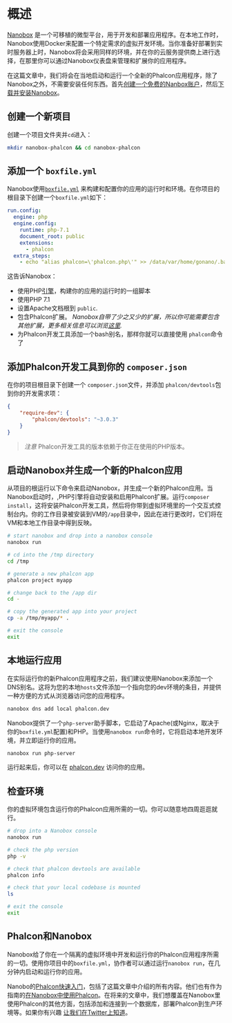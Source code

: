 # 概述

[Nanobox](https://nanobox.io) 是一个可移植的微型平台，用于开发和部署应用程序。在本地工作时，Nanobox使用Docker来配置一个特定需求的虚拟开发环境。当你准备好部署到实时服务器上时，Nanobox将会采用同样的环境，并在你的云服务提供商上进行选择，在那里你可以通过Nanobox仪表盘来管理和扩展你的应用程序。

在这篇文章中，我们将会在当地启动和运行一个全新的Phalcon应用程序，除了Nanobox之外，不需要安装任何东西。首先[创建一个免费的Nanbox账户](https://dashboard.nanobox.io/users/register)，然后[下载并安装Nanobox](https://dashboard.nanobox.io/download)。


## 创建一个新项目

创建一个项目文件夹并`cd`进入：

```bash
mkdir nanobox-phalcon && cd nanobox-phalcon
```

## 添加一个 `boxfile.yml`

Nanobox使用[`boxfile.yml`](https://docs.nanobox.io/boxfile/) 来构建和配置你的应用的运行时和环境。在你项目的根目录下创建一个`boxfile.yml`如下：

```yaml
run.config:
  engine: php
  engine.config:
    runtime: php-7.1
    document_root: public
    extensions:
      - phalcon
  extra_steps:
    - echo "alias phalcon=\'phalcon.php\'" >> /data/var/home/gonano/.bashrc
```

这告诉Nanobox：

- 使用PHP[引擎](https://docs.nanobox.io/engines/)，构建你的应用的运行时的一组脚本
- 使用PHP 7.1
- 设置Apache文档根到 `public`.
- 包含Phalcon扩展。 *Nanobox自带了少之又少的扩展，所以你可能需要包含其他扩展，更多相关信息可以浏览[这里](https://guides.nanobox.io/php/phalcon/php-extensions/).*
- 为Phalcon开发工具添加一个bash别名，那样你就可以直接使用 `phalcon`命令了


## 添加Phalcon开发工具到你的 `composer.json`

在你的项目根目录下创建一个 `composer.json`文件，并添加 `phalcon/devtools`包到你的开发需求项：

```json
{
    "require-dev": {
        "phalcon/devtools": "~3.0.3"
    }
}
```

> *注意* Phalcon开发工具的版本依赖于你正在使用的PHP版本。


## 启动Nanobox并生成一个新的Phalcon应用

从项目的根运行以下命令来启动Nanobox，并生成一个新的Phalcon应用。当Nanobox启动时，,PHP引擎将自动安装和启用Phalcon扩展。运行`composer install`，这将安装Phalcon开发工具，然后将你带到虚拟环境里的一个交互式控制台内。你的工作目录被安装到VM的`/app`目录中，因此在进行更改时，它们将在VM和本地工作目录中得到反映。

```bash
# start nanobox and drop into a nanobox console
nanobox run

# cd into the /tmp directory
cd /tmp

# generate a new phalcon app
phalcon project myapp

# change back to the /app dir
cd -

# copy the generated app into your project
cp -a /tmp/myapp/* .

# exit the console
exit
```


## 本地运行应用

在实际运行你的新Phalcon应用程序之前，我们建议使用Nanobox来添加一个DNS别名。这将为您的本地`hosts`文件添加一个指向您的dev环境的条目，并提供一种方便的方式从浏览器访问您的应用程序。

```bash
nanobox dns add local phalcon.dev
```

Nanobox提供了一个`php-server`助手脚本，它启动了Apache(或Nginx，取决于你的`boxfile.yml`配置)和PHP。当使用`nanobox run`命令时，它将启动本地开发环境，并立即运行你的应用。

```bash
nanobox run php-server
```

运行起来后，你可以在 [phalcon.dev](http://phalcon.dev) 访问你的应用。

## 检查环境

你的虚拟环境包含运行你的Phalcon应用所需的一切。你可以随意地四周逛逛就行。

```bash
# drop into a Nanobox console
nanobox run

# check the php version
php -v

# check that phalcon devtools are available
phalcon info

# check that your local codebase is mounted
ls

# exit the console
exit
```

## Phalcon和Nanobox

Nanobox给了你在一个隔离的虚拟环境中开发和运行你的Phalcon应用程序所需的一切。使用你项目中的`boxfile.yml`，协作者可以通过运行`nanobox run`，在几分钟内启动和运行你的应用。

Nanobo的[Phalcon快速入门](https://github.com/nanobox-quickstarts/nanobox-phalcon)，包括了这篇文章中介绍的所有内容。他们也有作为指南的[在Nanobox中使用Phalcon](https://guides.nanobox.io/php/phalcon/)。在将来的文章中，我们想覆盖在Nanobox里使用Phalcon的其他方面，包括添加和连接到一个数据库，部署Phalcon到生产环境等。如果你有兴趣 [让我们在Twitter上知道](http://twitter.com/nanobox_io)。